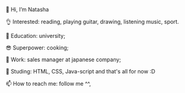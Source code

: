 💁 Hi, I’m Natasha

👌 Interested: reading, playing guitar, drawing, listening music, sport.

💪 Education: university;

😎 Superpower: cooking;

👊 Work: sales manager at japanese company;

😤 Studing: HTML, CSS, Java-script and that's all for now :D 

📫 How to reach me:  follow me ^^,

<!---
Nattyme/Nattyme is a ✨ special ✨ repository because its `README.md` (this file) appears on your GitHub profile.
You can click the Preview link to take a look at your changes.
--->
